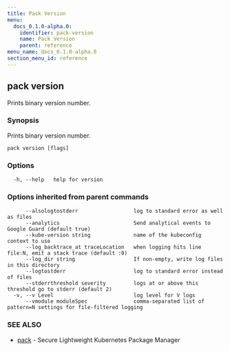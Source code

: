 ```yaml
---
title: Pack Version
menu:
  docs_0.1.0-alpha.0:
    identifier: pack-version
    name: Pack Version
    parent: reference
menu_name: docs_0.1.0-alpha.0
section_menu_id: reference
---
```

## pack version

Prints binary version number.

### Synopsis

Prints binary version number.

```
pack version [flags]
```

### Options

```
  -h, --help   help for version
```

### Options inherited from parent commands

```
      --alsologtostderr                  log to standard error as well as files
      --analytics                        Send analytical events to Google Guard (default true)
      --kube-version string              name of the kubeconfig context to use
      --log_backtrace_at traceLocation   when logging hits line file:N, emit a stack trace (default :0)
      --log_dir string                   If non-empty, write log files in this directory
      --logtostderr                      log to standard error instead of files
      --stderrthreshold severity         logs at or above this threshold go to stderr (default 2)
  -v, --v Level                          log level for V logs
      --vmodule moduleSpec               comma-separated list of pattern=N settings for file-filtered logging
```

### SEE ALSO

* [pack](/docs/reference/pack.md)	 - Secure Lightweight Kubernetes Package Manager

